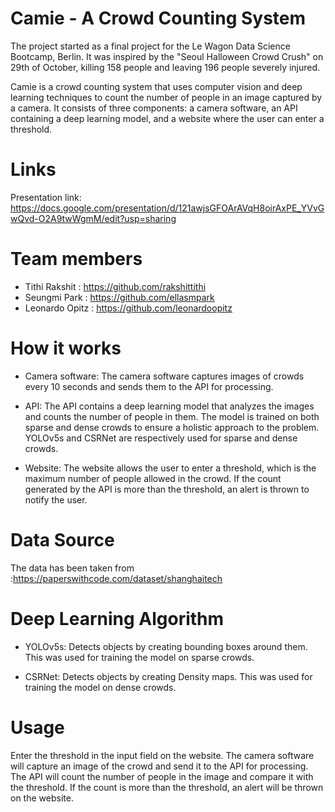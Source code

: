# Camie - A Crowd Counting System

The project started as a final project for the Le Wagon Data Science Bootcamp, Berlin. It was inspired by the "Seoul Halloween Crowd Crush" on 29th of October, killing 158 people and leaving 196 people severely injured.

Camie is a crowd counting system that uses computer vision and deep learning techniques to count the number of people in an image captured by a camera. It consists of three components: a camera software, an API containing a deep learning model, and a website where the user can enter a threshold.

# Links
Presentation link: https://docs.google.com/presentation/d/121awjsGFOArAVqH8oirAxPE_YVvGwQvd-O2A9twWgmM/edit?usp=sharing

# Team members
* Tithi Rakshit : https://github.com/rakshittithi
* Seungmi Park : https://github.com/ellasmpark
* Leonardo Opitz : https://github.com/leonardoopitz

# How it works
* Camera software: The camera software captures images of crowds every 10 seconds and sends them to the API for processing.

* API: The API contains a deep learning model that analyzes the images and counts the number of people in them. The model is trained on both sparse and dense crowds to ensure a holistic approach to the problem. YOLOv5s and CSRNet are respectively used for sparse and dense crowds.

* Website: The website allows the user to enter a threshold, which is the maximum number of people allowed in the crowd. If the count generated by the API is more than the threshold, an alert is thrown to notify the user.
        
# Data Source
The data has been taken from :https://paperswithcode.com/dataset/shanghaitech

# Deep Learning Algorithm

* YOLOv5s: Detects objects by creating bounding boxes around them. This was used for training the model on sparse crowds.

* CSRNet: Detects objects by creating Density maps. This was used for training the model on dense crowds.



# Usage
Enter the threshold in the input field on the website.
The camera software will capture an image of the crowd and send it to the API for processing.
The API will count the number of people in the image and compare it with the threshold.
If the count is more than the threshold, an alert will be thrown on the website.


    
    

